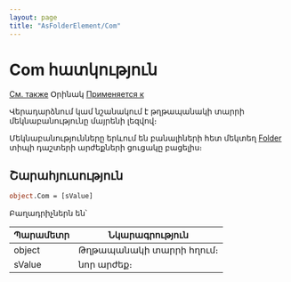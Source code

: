 ```yaml
---
layout: page
title: "AsFolderElement/Com"
---
```



# Com հատկություն

[См. также](../AsFoldElement.md) Օրինակ [Применяется к](../AsFoldElement.md)


Վերադարձնում կամ նշանակում է թղթապանակի տարրի մեկնաբանությունը մայրենի լեզվով։ 

Մեկնաբանությունները երևում են բանալիների հետ մեկտեղ [Folder](../../Types/Folder.html) տիպի դաշտերի արժեքների ցուցակը բացելիս։ 


## Շարահյուսություն

``` vb
object.Com = [sValue]
```

Բաղադրիչներն են՝

| Պարամետր | Նկարագրություն |
|--|--|
| object | Թղթապանակի տարրի հղում։ |
| sValue | նոր արժեք։ |